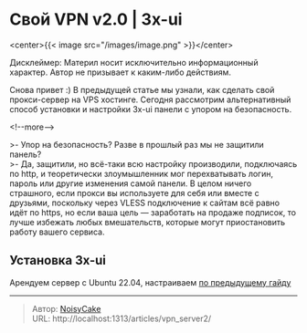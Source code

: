 # Свой VPN v2.0 | 3x-ui


&lt;center&gt;{{&lt; image src=&#34;/images/image.png&#34; &gt;}}&lt;/center&gt;

Дисклеймер: Материл носит исключительно информационный характер. Автор не призывает к каким-либо действиям.

Снова привет :) В предыдущей статье мы узнали, как сделать свой прокси-сервер на VPS хостинге. Сегодня рассмотрим альтернативный способ установки и настройки 3x-ui панели с упором на безопасность. 

&lt;!--more--&gt;

&gt;\- Упор на безопасность? Разве в прошлый раз мы не защитили панель?  
&gt;\- Да, защитили, но всё-таки всю настройку производили, подключаясь по http, и теоретически злоумышленник мог перехватывать логин, пароль или другие изменения самой панели. В целом ничего страшного, если прокси вы используете для себя или вместе с друзьями, поскольку через VLESS подключение к сайтам всё равно идёт по https, но если ваша цель — заработать на продаже подписок, то лучше избежать любых вмешательств, которые могут приостановить работу вашего сервиса.

## Установка 3x-ui
Арендуем сервер с Ubuntu 22.04, настраиваем [по предыдущему гайду](https://noisycake.ru/articles/vpn_server/)

---

> Автор: [NoisyCake](https://t.me/noisy_cake)  
> URL: http://localhost:1313/articles/vpn_server2/  

